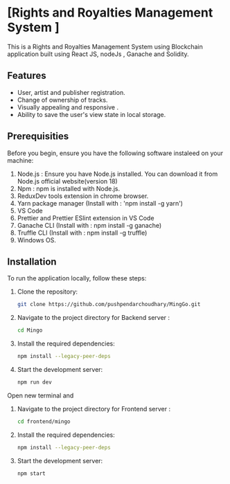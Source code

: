 # [Rights and Royalties Management System ]

This is a Rights and Royalties Management System using Blockchain application built using React JS, nodeJs , Ganache and Solidity.

## Features

- User, artist and publisher registration.
- Change of ownership of tracks.
- Visually appealing and responsive .
- Ability to save the user's view state in local storage.

## Prerequisities

Before you begin, ensure you have the following software instaleed on your machine:

1. Node.js : Ensure you have Node.js installed. You can download it from Node.js official website(version 18)
2. Npm : npm is installed with Node.js.
3. ReduxDev tools extension in chrome browser.
4. Yarn package manager (Install with : 'npm install -g yarn')
5. VS Code
6. Prettier and Prettier ESlint extension in VS Code
7. Ganache CLI (Install with : npm install -g ganache)
8. Truffle CLI (Install with : npm install -g truffle)
9. Windows OS.


 
## Installation

To run the application locally, follow these steps:

1. Clone the repository:
   ```bash
   git clone https://github.com/pushpendarchoudhary/MingGo.git
   ```

2. Navigate to the project directory for Backend server :
    ```bash
    cd Mingo
    ```

3. Install the required dependencies:
    ```bash
    npm install --legacy-peer-deps
    ```
4. Start the development server:
    ```bash
    npm run dev
    ```
Open new terminal and 

1. Navigate to the project directory for Frontend server :
    ```bash
    cd frontend/mingo
    ```

2. Install the required dependencies:
    ```bash
    npm install --legacy-peer-deps
    ```
3. Start the development server:
    ```bash
    npm start
    ```





